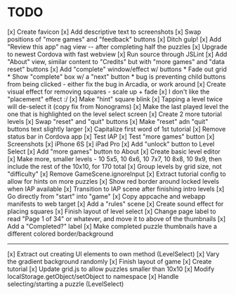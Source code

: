 # TODO

[x] Create favicon
[x] Add descriptive text to screenshots
[x] Swap positions of "more games" and "feedback" buttons
[x] Ditch gulp!
[x] Add "Review this app" nag view -- after completing half the puzzles
[x] Upgrade to newest Cordova with fast webview
[x] Run source through JSLint
[x] Add "About" view, similar content to "Credits" but with "more games" and "data reset" buttons
[x] Add "complete" window/effect w/ buttons
	* Fade out grid
	* Show "complete" box w/ a "next" button
	* bug is preventing child buttons from being clicked - either fix the bug in Arcadia, or work around
[x] Create visual effect for removing squares - scale up + fade
[x] I don't like the "placement" effect :/
[x] Make "hint" square blink
[x] Tapping a level twice will de-select it (copy fix from Nonograms)
[x] Make the last played level the one that is highlighted on the level select screen
[x] Create 2 more tutorial levels
[x] Swap "reset" and "quit" buttons
[x] Make "reset" adn "quit" buttons text slightly larger
[x] Capitalize first word of 1st tutorial
[x] Remove status bar in Cordova app
[x] Test IAP
[x] Test "more games" button
[x] Screenshots
	[x] iPhone 6S
	[x] iPad Pro
[x] Add "unlock" button to Level Select
[x] Add "more games" button to About
[x] Create basic level editor
[x] Make more, smaller levels - 10 5x5, 10 6x6, 10 7x7, 10 8x8, 10 9x9, then include the rest of the 10x10, for 170 total
[x] Group levels by grid size, not "difficulty"
[x] Remove GameScene.ignoreInput
[x] Extract tutorial config to allow for hints on more puzzles
[x] Show red border around locked levels when IAP available
[x] Transition to IAP scene after finishing intro levels
[x] Go directly from "start" into "game"
[x] Copy appcache and webapp manifests to web target
[x] Add a "rules" scene
[x] Create sound effect for placing squares
[x] Finish layout of level select
	[x] Change page label to read "Page 1 of 34" or whatever, and
		move it to above of the thumbnails
	[x] Add a "Completed?" label
	[x] Make completed puzzle thumbnails have a different colored border/background

-------------------

[x] Extract out creating UI elements to own method (LevelSelect)
[x] Vary the gradient background randomly
[x] Finish layout of game
[x] Create tutorial
[x] Update grid.js to allow puzzles smaller than 10x10
[x] Modify localStorage.getObject/setObject to namespace
[x] Handle selecting/starting a puzzle (LevelSelect)
